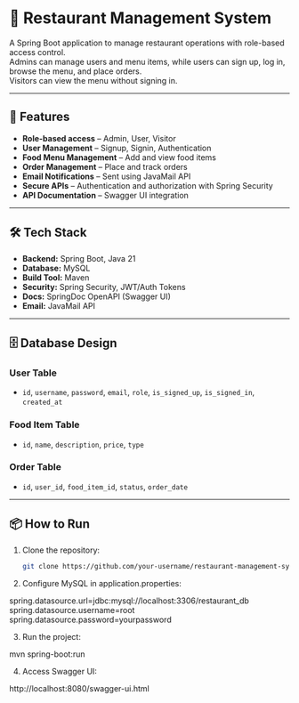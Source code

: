 # 🍴 Restaurant Management System

A Spring Boot application to manage restaurant operations with role-based access control.  
Admins can manage users and menu items, while users can sign up, log in, browse the menu, and place orders.  
Visitors can view the menu without signing in.

---

## 🚀 Features

- **Role-based access** – Admin, User, Visitor
- **User Management** – Signup, Signin, Authentication
- **Food Menu Management** – Add and view food items
- **Order Management** – Place and track orders
- **Email Notifications** – Sent using JavaMail API
- **Secure APIs** – Authentication and authorization with Spring Security
- **API Documentation** – Swagger UI integration

---

## 🛠 Tech Stack

- **Backend:** Spring Boot, Java 21
- **Database:** MySQL
- **Build Tool:** Maven
- **Security:** Spring Security, JWT/Auth Tokens
- **Docs:** SpringDoc OpenAPI (Swagger UI)
- **Email:** JavaMail API

---

## 🗄 Database Design

### **User Table**

- `id`, `username`, `password`, `email`, `role`, `is_signed_up`, `is_signed_in`, `created_at`

### **Food Item Table**

- `id`, `name`, `description`, `price`, `type`

### **Order Table**

- `id`, `user_id`, `food_item_id`, `status`, `order_date`

---

## 📦 How to Run

1. Clone the repository:

   ```bash
   git clone https://github.com/your-username/restaurant-management-system.git

   ```

2. Configure MySQL in application.properties:

spring.datasource.url=jdbc:mysql://localhost:3306/restaurant_db
spring.datasource.username=root
spring.datasource.password=yourpassword

3. Run the project:

mvn spring-boot:run

4. Access Swagger UI:

http://localhost:8080/swagger-ui.html
